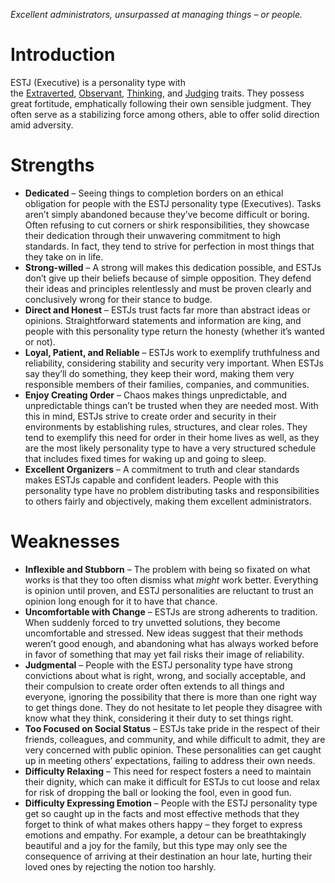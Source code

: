 *Excellent administrators, unsurpassed at managing things – or people.*
# Introduction

ESTJ (Executive) is a personality type with the [Extraverted](https://www.16personalities.com/articles/energy-introverted-vs-extraverted), [Observant](https://www.16personalities.com/articles/mind-intuitive-vs-observant), [Thinking](https://www.16personalities.com/articles/nature-thinking-vs-feeling), and [Judging](https://www.16personalities.com/articles/tactics-judging-vs-prospecting) traits. They possess great fortitude, emphatically following their own sensible judgment. They often serve as a stabilizing force among others, able to offer solid direction amid adversity.

# Strengths

- **Dedicated** – Seeing things to completion borders on an ethical obligation for people with the ESTJ personality type (Executives). Tasks aren’t simply abandoned because they’ve become difficult or boring. Often refusing to cut corners or shirk responsibilities, they showcase their dedication through their unwavering commitment to high standards. In fact, they tend to strive for perfection in most things that they take on in life.
- **Strong-willed** – A strong will makes this dedication possible, and ESTJs don’t give up their beliefs because of simple opposition. They defend their ideas and principles relentlessly and must be proven clearly and conclusively wrong for their stance to budge.
- **Direct and Honest** – ESTJs trust facts far more than abstract ideas or opinions. Straightforward statements and information are king, and people with this personality type return the honesty (whether it’s wanted or not).
- **Loyal, Patient, and Reliable** – ESTJs work to exemplify truthfulness and reliability, considering stability and security very important. When ESTJs say they’ll do something, they keep their word, making them very responsible members of their families, companies, and communities.
- **Enjoy Creating Order** – Chaos makes things unpredictable, and unpredictable things can’t be trusted when they are needed most. With this in mind, ESTJs strive to create order and security in their environments by establishing rules, structures, and clear roles. They tend to exemplify this need for order in their home lives as well, as they are the most likely personality type to have a very structured schedule that includes fixed times for waking up and going to sleep.
- **Excellent Organizers** – A commitment to truth and clear standards makes ESTJs capable and confident leaders. People with this personality type have no problem distributing tasks and responsibilities to others fairly and objectively, making them excellent administrators.

# Weaknesses

- **Inflexible and Stubborn** – The problem with being so fixated on what works is that they too often dismiss what _might_ work better. Everything is opinion until proven, and ESTJ personalities are reluctant to trust an opinion long enough for it to have that chance.
- **Uncomfortable with Change** – ESTJs are strong adherents to tradition. When suddenly forced to try unvetted solutions, they become uncomfortable and stressed. New ideas suggest that their methods weren’t good enough, and abandoning what has always worked before in favor of something that may yet fail risks their image of reliability.
- **Judgmental** – People with the ESTJ personality type have strong convictions about what is right, wrong, and socially acceptable, and their compulsion to create order often extends to all things and everyone, ignoring the possibility that there is more than one right way to get things done. They do not hesitate to let people they disagree with know what they think, considering it their duty to set things right.
- **Too Focused on Social Status** – ESTJs take pride in the respect of their friends, colleagues, and community, and while difficult to admit, they are very concerned with public opinion. These personalities can get caught up in meeting others’ expectations, failing to address their own needs.
- **Difficulty Relaxing** – This need for respect fosters a need to maintain their dignity, which can make it difficult for ESTJs to cut loose and relax for risk of dropping the ball or looking the fool, even in good fun.
- **Difficulty Expressing Emotion** – People with the ESTJ personality type get so caught up in the facts and most effective methods that they forget to think of what makes others happy – they forget to express emotions and empathy. For example, a detour can be breathtakingly beautiful and a joy for the family, but this type may only see the consequence of arriving at their destination an hour late, hurting their loved ones by rejecting the notion too harshly.